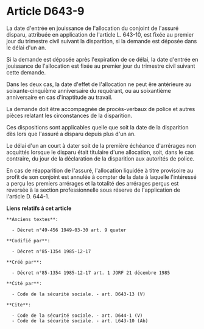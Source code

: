 # Article D643-9

La date d'entrée en jouissance de l'allocation du conjoint de l'assuré disparu, attribuée en application de l'article L.
643-10, est fixée au premier jour du trimestre civil suivant la disparition, si la demande est déposée dans le délai d'un an.

Si la demande est déposée après l'expiration de ce délai, la date d'entrée en jouissance de l'allocation est fixée au premier
jour du trimestre civil suivant cette demande. 

Dans les deux cas, la date d'effet de l'allocation ne peut êre antérieure au soixante-cinquième anniversaire du requérant, ou
au soixantième anniversaire en cas d'inaptitude au travail. 

La demande doit être accompagnée de procès-verbaux de police et autres pièces relatant les circonstances de la disparition.

Ces dispositions sont applicables quelle que soit la date de la disparition dès lors que l'assuré a disparu depuis plus d'un
an. 

Le délai d'un an court à dater soit de la première échéance d'arrérages non acquittés lorsque le disparu était titulaire
d'une allocation, soit, dans le cas contraire, du jour de la déclaration de la disparition aux autorités de police. 

En cas de réapparition de l'assuré, l'allocation liquidée à titre provisoire au profit de son conjoint est annulée à compter
de la date à laquelle l'intéressé a perçu les premiers arrérages et la totalité des arrérages perçus est reversée à la
section professionnelle sous réserve de l'application de l'article D. 644-1.

**Liens relatifs à cet article**

	**Anciens textes**:

	  - Décret n°49-456 1949-03-30 art. 9 quater

	**Codifié par**:

	  - Décret n°85-1354 1985-12-17

	**Créé par**:

	  - Décret n°85-1354 1985-12-17 art. 1 JORF 21 décembre 1985

	**Cité par**:

	  - Code de la sécurité sociale. - art. D643-13 (V)

	**Cite**:

	  - Code de la sécurité sociale. - art. D644-1 (V)
	  - Code de la sécurité sociale. - art. L643-10 (Ab)
